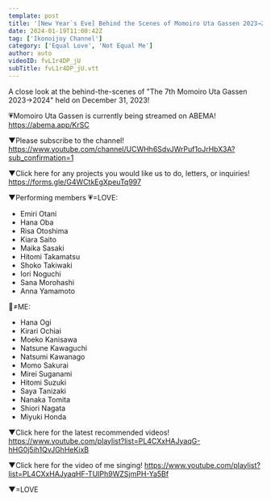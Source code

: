 ```yaml
---
template: post
title: '[New Year`s Eve] Behind the Scenes of Momoiro Uta Gassen 2023→2024 🎥 [=LOVE/≠ME]'
date: 2024-01-19T11:00:42Z
tag: ['Ikonoijoy Channel']
category: ['Equal Love', 'Not Equal Me']
author: auto 
videoID: fvL1r4DP_jU
subTitle: fvL1r4DP_jU.vtt
---
```

A close look at the behind-the-scenes of "The 7th Momoiro Uta Gassen 2023→2024" held on December 31, 2023!

💗Momoiro Uta Gassen is currently being streamed on ABEMA!
https://abema.app/KrSC

▼Please subscribe to the channel!
https://www.youtube.com/channel/UCWHh6SdvJWrPuf1oJrHbX3A?sub_confirmation=1

▼Click here for any projects you would like us to do, letters, or inquiries!
https://forms.gle/G4WCtkEgXpeuTq997

▼Performing members
💗=LOVE:

- Emiri Otani
- Hana Oba
- Risa Otoshima
- Kiara Saito
- Maika Sasaki
- Hitomi Takamatsu
- Shoko Takiwaki
- Iori Noguchi
- Sana Morohashi
- Anna Yamamoto

💎≠ME:

- Hana Ogi
- Kirari Ochiai
- Moeko Kanisawa
- Natsune Kawaguchi
- Natsumi Kawanago
- Momo Sakurai
- Mirei Suganami
- Hitomi Suzuki
- Saya Tanizaki
- Nanaka Tomita
- Shiori Nagata
- Miyuki Honda

▼Click here for the latest recommended videos!
https://www.youtube.com/playlist?list=PL4CXxHAJyaqG-hHG0j5ih1QvJGhHeKixB

▼Click here for the video of me singing!
https://www.youtube.com/playlist?list=PL4CXxHAJyaqHF-TUIPh9WZSjmPH-Ya5Bf

▼=LOVE